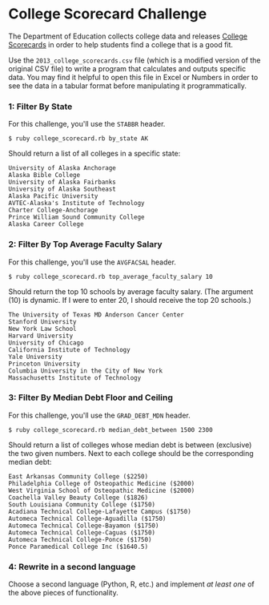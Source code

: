 # College Scorecard Challenge

The Department of Education collects college data and releases [College Scorecards](https://catalog.data.gov/dataset/college-scorecard) in order to help students find a college that is a good fit.

Use the `2013_college_scorecards.csv` file (which is a modified version of the original CSV file) to write a program that calculates and outputs specific data. You may find it helpful to open this file in Excel or Numbers in order to see the data in a tabular format before manipulating it programmatically. 

### 1: Filter By State

For this challenge, you'll use the `STABBR` header. 

```
$ ruby college_scorecard.rb by_state AK
```

Should return a list of all colleges in a specific state:

```
University of Alaska Anchorage
Alaska Bible College
University of Alaska Fairbanks
University of Alaska Southeast
Alaska Pacific University
AVTEC-Alaska's Institute of Technology
Charter College-Anchorage
Prince William Sound Community College
Alaska Career College
```

### 2: Filter By Top Average Faculty Salary

For this challenge, you'll use the `AVGFACSAL` header. 

```
$ ruby college_scorecard.rb top_average_faculty_salary 10
```

Should return the top 10 schools by average faculty salary. (The argument (10) is dynamic. If I were to enter 20, I should receive the top 20 schools.)

```
The University of Texas MD Anderson Cancer Center
Stanford University
New York Law School
Harvard University
University of Chicago
California Institute of Technology
Yale University
Princeton University
Columbia University in the City of New York
Massachusetts Institute of Technology
```

### 3: Filter By Median Debt Floor and Ceiling

For this challenge, you'll use the `GRAD_DEBT_MDN` header. 

```
$ ruby college_scorecard.rb median_debt_between 1500 2300
```

Should return a list of colleges whose median debt is between (exclusive) the two given numbers. Next to each college should be the corresponding median debt:

```
East Arkansas Community College ($2250)
Philadelphia College of Osteopathic Medicine ($2000)
West Virginia School of Osteopathic Medicine ($2000)
Coachella Valley Beauty College ($1826)
South Louisiana Community College ($1750)
Acadiana Technical College-Lafayette Campus ($1750)
Automeca Technical College-Aguadilla ($1750)
Automeca Technical College-Bayamon ($1750)
Automeca Technical College-Caguas ($1750)
Automeca Technical College-Ponce ($1750)
Ponce Paramedical College Inc ($1640.5)
```

### 4: Rewrite in a second language

Choose a second language (Python, R, etc.) and implement *at least one* of the above pieces of functionality. 
